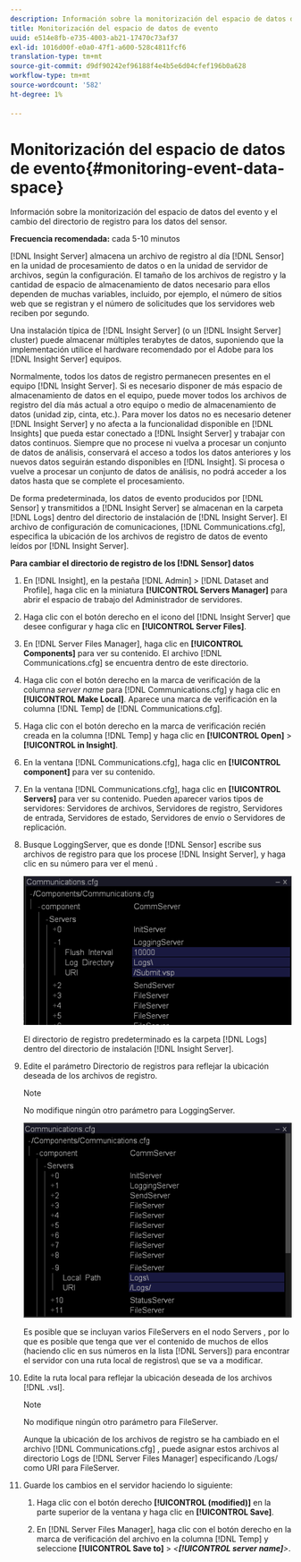 ```yaml
---
description: Información sobre la monitorización del espacio de datos del evento y el cambio del directorio de registro para los datos del sensor.
title: Monitorización del espacio de datos de evento
uuid: e514e8fb-e735-4003-ab21-17470c73af37
exl-id: 1016d00f-e0a0-47f1-a600-528c4811fcf6
translation-type: tm+mt
source-git-commit: d9df90242ef96188f4e4b5e6d04cfef196b0a628
workflow-type: tm+mt
source-wordcount: '582'
ht-degree: 1%

---
```


# Monitorización del espacio de datos de evento{#monitoring-event-data-space}

Información sobre la monitorización del espacio de datos del evento y el cambio del directorio de registro para los datos del sensor.

**Frecuencia recomendada:** cada 5-10 minutos

[!DNL Insight Server] almacena un archivo de registro al día  [!DNL Sensor] en la unidad de procesamiento de datos o en la unidad de servidor de archivos, según la configuración. El tamaño de los archivos de registro y la cantidad de espacio de almacenamiento de datos necesario para ellos dependen de muchas variables, incluido, por ejemplo, el número de sitios web que se registran y el número de solicitudes que los servidores web reciben por segundo.

Una instalación típica de [!DNL Insight Server] (o un [!DNL Insight Server] cluster) puede almacenar múltiples terabytes de datos, suponiendo que la implementación utilice el hardware recomendado por el Adobe para los [!DNL Insight Server] equipos.

Normalmente, todos los datos de registro permanecen presentes en el equipo [!DNL Insight Server]. Si es necesario disponer de más espacio de almacenamiento de datos en el equipo, puede mover todos los archivos de registro del día más actual a otro equipo o medio de almacenamiento de datos (unidad zip, cinta, etc.). Para mover los datos no es necesario detener [!DNL Insight Server] y no afecta a la funcionalidad disponible en [!DNL Insights] que pueda estar conectado a [!DNL Insight Server] y trabajar con datos continuos. Siempre que no procese ni vuelva a procesar un conjunto de datos de análisis, conservará el acceso a todos los datos anteriores y los nuevos datos seguirán estando disponibles en [!DNL Insight]. Si procesa o vuelve a procesar un conjunto de datos de análisis, no podrá acceder a los datos hasta que se complete el procesamiento.

De forma predeterminada, los datos de evento producidos por [!DNL Sensor] y transmitidos a [!DNL Insight Server] se almacenan en la carpeta [!DNL Logs] dentro del directorio de instalación de [!DNL Insight Server]. El archivo de configuración de comunicaciones, [!DNL Communications.cfg], especifica la ubicación de los archivos de registro de datos de evento leídos por [!DNL Insight Server].

**Para cambiar el directorio de registro de los  [!DNL Sensor] datos**

1. En [!DNL Insight], en la pestaña [!DNL Admin] > [!DNL Dataset and Profile], haga clic en la miniatura **[!UICONTROL Servers Manager]** para abrir el espacio de trabajo del Administrador de servidores.
1. Haga clic con el botón derecho en el icono del [!DNL Insight Server] que desee configurar y haga clic en **[!UICONTROL Server Files]**.
1. En [!DNL Server Files Manager], haga clic en **[!UICONTROL Components]** para ver su contenido. El archivo [!DNL Communications.cfg] se encuentra dentro de este directorio.
1. Haga clic con el botón derecho en la marca de verificación de la columna *server name* para [!DNL Communications.cfg] y haga clic en **[!UICONTROL Make Local]**. Aparece una marca de verificación en la columna [!DNL Temp] de [!DNL Communications.cfg].
1. Haga clic con el botón derecho en la marca de verificación recién creada en la columna [!DNL Temp] y haga clic en **[!UICONTROL Open]** > **[!UICONTROL in Insight]**.
1. En la ventana [!DNL Communications.cfg], haga clic en **[!UICONTROL component]** para ver su contenido.
1. En la ventana [!DNL Communications.cfg], haga clic en **[!UICONTROL Servers]** para ver su contenido. Pueden aparecer varios tipos de servidores: Servidores de archivos, Servidores de registro, Servidores de entrada, Servidores de estado, Servidores de envío o Servidores de replicación.
1. Busque LoggingServer, que es donde [!DNL Sensor] escribe sus archivos de registro para que los procese [!DNL Insight Server], y haga clic en su número para ver el menú .

   ![Información sobre los pasos](assets/cfg_communications_examplevalues_logging.png)

   El directorio de registro predeterminado es la carpeta [!DNL Logs] dentro del directorio de instalación [!DNL Insight Server].

1. Edite el parámetro Directorio de registros para reflejar la ubicación deseada de los archivos de registro.

   >[!NOTE]
   >
   >No modifique ningún otro parámetro para LoggingServer.

   ![](assets/cfg_communicates_logslocalpath_egvalues.png)

   Es posible que se incluyan varios FileServers en el nodo Servers , por lo que es posible que tenga que ver el contenido de muchos de ellos (haciendo clic en sus números en la lista [!DNL Servers]) para encontrar el servidor con una ruta local de registros\ que se va a modificar.

1. Edite la ruta local para reflejar la ubicación deseada de los archivos [!DNL .vsl].

   >[!NOTE]
   >
   >No modifique ningún otro parámetro para FileServer.

   Aunque la ubicación de los archivos de registro se ha cambiado en el archivo [!DNL Communications.cfg] , puede asignar estos archivos al directorio Logs de [!DNL Server Files Manager] especificando /Logs/ como URI para FileServer.

1. Guarde los cambios en el servidor haciendo lo siguiente:

   1. Haga clic con el botón derecho **[!UICONTROL (modified)]** en la parte superior de la ventana y haga clic en **[!UICONTROL Save]**.

   1. En [!DNL Server Files Manager], haga clic con el botón derecho en la marca de verificación del archivo en la columna [!DNL Temp] y seleccione **[!UICONTROL Save to]** > *&lt;**[!UICONTROL server name]**>*.

